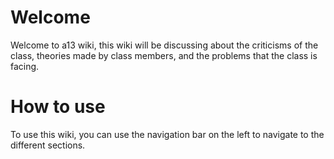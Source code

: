 # Welcome
Welcome to a13 wiki, this wiki will be discussing about the criticisms of the class, theories made by class members, and the problems that the class is facing.
# How to use
To use this wiki, you can use the navigation bar on the left to navigate to the different sections.
